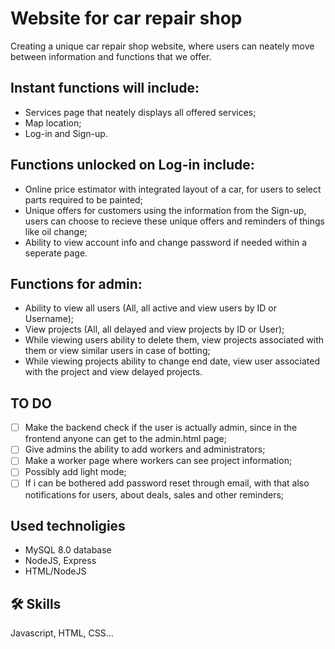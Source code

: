 
# Website for car repair shop

Creating a unique car repair shop website, where users can neately move between information and functions that we offer.

Instant functions will include:
- 
- Services page that neately displays all offered services;
- Map location;
- Log-in and Sign-up.
  
Functions unlocked on Log-in include:
- 
   - Online price estimator with integrated layout of a car, for users to select parts required to be painted;
   - Unique offers for customers using the information from the Sign-up, users can choose to recieve these unique offers and reminders of things like oil change;
   - Ability to view account info and change password if needed within a seperate page.
  
Functions for admin:
-
  - Ability to view all users (All, all active and view users by ID or Username);
  - View projects (All, all delayed and view projects by ID or User);
  - While viewing users ability to delete them, view projects associated with them or view similar users in case of botting;
  - While viewing projects ability to change end date, view user associated with the project and view delayed projects.


## TO DO
- [ ] Make the backend check if the user is actually admin, since in the frontend anyone can get to the admin.html page;
- [ ] Give admins the ability to add workers and administrators;
- [ ] Make a worker page where workers can see project information;
- [ ] Possibly add light mode;
- [ ] If i can be bothered add password reset through email, with that also notifications for users, about deals, sales and other reminders;

## Used technoligies

- MySQL 8.0 database
- NodeJS, Express
- HTML/NodeJS


## 🛠 Skills
Javascript, HTML, CSS...

